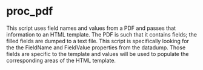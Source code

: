 proc_pdf
========

This script uses field names and values from a PDF and passes that information to an HTML template. The PDF is such that it contains fields; the filled fields are dumped to a text file. This script is specifically looking for the the FieldName and FieldValue properties from the datadump. Those fields are specific to the template and values will be used to populate the corresponding areas of the HTML template. 
